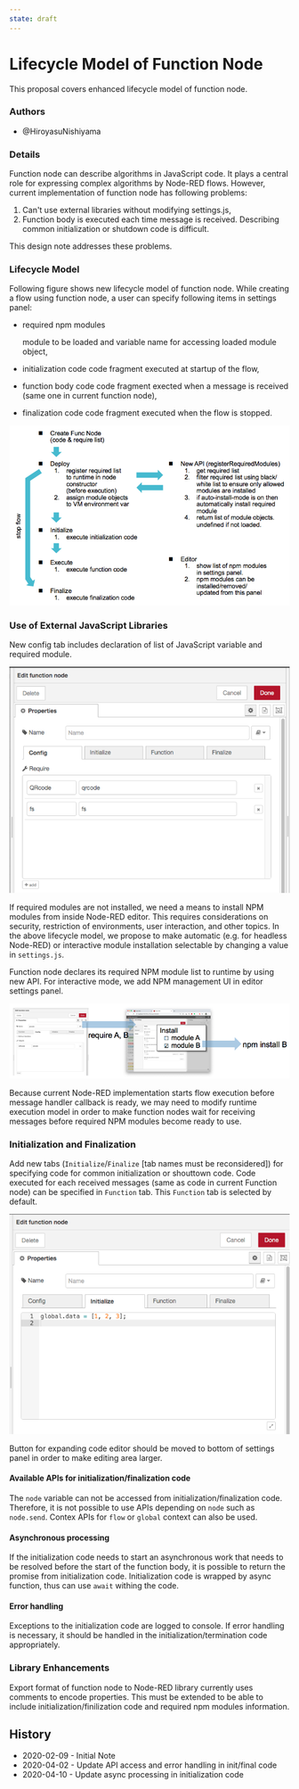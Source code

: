 ```yaml
---
state: draft
---
```


# Lifecycle Model of Function Node

This proposal covers enhanced lifecycle model of function node.

### Authors

 - @HiroyasuNishiyama

### Details

Function node can describe algorithms in JavaScript code.  It plays a central role for expressing complex algorithms by Node-RED flows.  However, current implementation of function node has following problems:

1. Can't use external libraries without modifying settings.js,
2. Function body is executed each time message is received. 
   Describing common initialization or shutdown code is difficult.

This design note addresses these problems.

### Lifecycle Model

Following figure shows new lifecycle model of function node.  While creating a flow using function node, a user  can specify following items in settings panel:

- required npm modules

  module to be loaded and variable name for accessing loaded module object,

- initialization code
  code fragment executed at startup of the flow,

- function body code
  code fragment exected when a message is received (same one in current function node),

- finalization code
  code fragment executed when the flow is stopped.

![fn-lifecycle](./fn-lifecycle.png)

### Use of External JavaScript Libraries

New config tab includes declaration of list of JavaScript variable and required module.

![config](./config.png)

If required modules are not installed, we need a means to install NPM modules from inside Node-RED editor.  This requires considerations on security, restriction of environments, user interaction, and other topics.  In the above lifecycle model, we propose to make automatic (e.g. for headless Node-RED) or interactive module installation selectable by changing a value in `settings.js`.  

Function node declares its required NPM module list to runtime by using new API.   For interactive mode, we add NPM management UI in editor settings panel.

![require-interaction](./require-interaction.png)

Because current Node-RED implementation starts flow execution before message handler callback is ready, we may need to modify runtime execution model in order to make function nodes wait for receiving messages before required NPM modules become ready to use.

### Initialization and Finalization

Add new tabs (`Initialize`/`Finalize` [tab names must be reconsidered]) for specifying code for common initialization or shouttown code.  Code executed for each received messages (same as code in current Function node) can be specified in `Function` tab.  This `Function` tab is selected by default.

![init-final](./init-fin.png)

Button for expanding code editor should be moved to bottom of settings panel in order to make editing area larger.

#### Available APIs for initialization/finalization code

The `node` variable can not be accessed from initialization/finalization code.  Therefore, it is not possible to use APIs depending on `node` such as `node.send`.  Contex APIs for `flow` or `global` context can also be used.

#### Asynchronous processing

If the initialization code needs to start an asynchronous work that needs to be resolved before the start of the function body, it is possible to return the promise from initialization code.  Initialization code is wrapped by async function, thus can use `await` withing the code.

#### Error handling 

Exceptions to the initialization code are logged to console. If error handling is necessary, it should be handled in the initialization/termination code appropriately.

### Library Enhancements

Export format of function node to Node-RED library currently uses comments to encode properties.  This must be extended to be able to include initialization/finilization code and required npm modules information.

## History

  - 2020-02-09 - Initial Note
  - 2020-04-02 - Update API access and error handling in init/final code
  - 2020-04-10 - Update async processing in initialization code